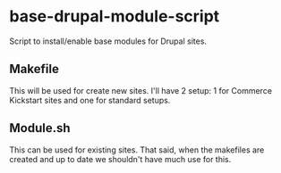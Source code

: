 base-drupal-module-script
=========================

Script to install/enable base modules for Drupal sites.


## Makefile

This will be used for create new sites. I'll have 2 setup: 1 for Commerce Kickstart sites and one for standard setups.


## Module.sh

This can be used for existing sites. That said, when the makefiles are created and up to date we shouldn't have much use for this.
